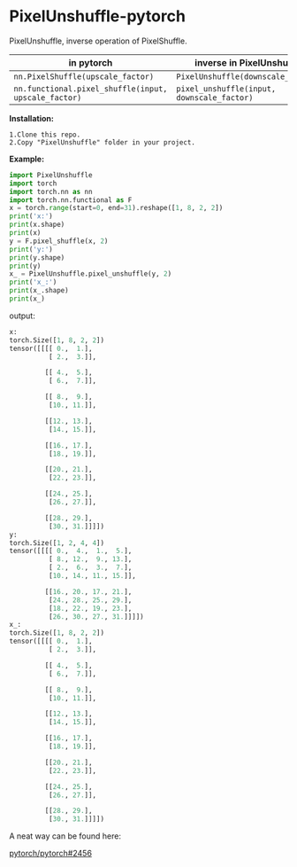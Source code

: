 # PixelUnshuffle-pytorch
PixelUnshuffle, inverse operation of PixelShuffle.



| in pytorch                                           | inverse in PixelUnshuffle                  |
| ---------------------------------------------------- | ------------------------------------------ |
| `nn.PixelShuffle(upscale_factor)`                    | `PixelUnshuffle(downscale_factor)`         |
| `nn.functional.pixel_shuffle(input, upscale_factor)` | `pixel_unshuffle(input, downscale_factor)` |



**Installation:**

```
1.Clone this repo.
2.Copy "PixelUnshuffle" folder in your project.
```

**Example:**

```python
import PixelUnshuffle
import torch
import torch.nn as nn
import torch.nn.functional as F
x = torch.range(start=0, end=31).reshape([1, 8, 2, 2])
print('x:')
print(x.shape)
print(x)
y = F.pixel_shuffle(x, 2)
print('y:')
print(y.shape)
print(y)
x_ = PixelUnshuffle.pixel_unshuffle(y, 2)
print('x_:')
print(x_.shape)
print(x_)
```

output:

```python
x:
torch.Size([1, 8, 2, 2])
tensor([[[[ 0.,  1.],
          [ 2.,  3.]],

         [[ 4.,  5.],
          [ 6.,  7.]],

         [[ 8.,  9.],
          [10., 11.]],

         [[12., 13.],
          [14., 15.]],

         [[16., 17.],
          [18., 19.]],

         [[20., 21.],
          [22., 23.]],

         [[24., 25.],
          [26., 27.]],

         [[28., 29.],
          [30., 31.]]]])
y:
torch.Size([1, 2, 4, 4])
tensor([[[[ 0.,  4.,  1.,  5.],
          [ 8., 12.,  9., 13.],
          [ 2.,  6.,  3.,  7.],
          [10., 14., 11., 15.]],

         [[16., 20., 17., 21.],
          [24., 28., 25., 29.],
          [18., 22., 19., 23.],
          [26., 30., 27., 31.]]]])
x_:
torch.Size([1, 8, 2, 2])
tensor([[[[ 0.,  1.],
          [ 2.,  3.]],

         [[ 4.,  5.],
          [ 6.,  7.]],

         [[ 8.,  9.],
          [10., 11.]],

         [[12., 13.],
          [14., 15.]],

         [[16., 17.],
          [18., 19.]],

         [[20., 21.],
          [22., 23.]],

         [[24., 25.],
          [26., 27.]],

         [[28., 29.],
          [30., 31.]]]])

```

A neat way can be found here:

[pytorch/pytorch#2456](https://github.com/pytorch/pytorch/issues/2456)
